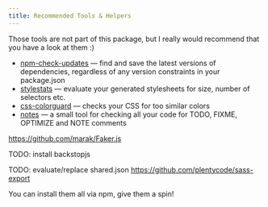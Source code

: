 ```yaml
---
title: Recommended Tools & Helpers
---
```


Those tools are not part of this package, but I really would recommend
that you have a look at them :)

- [npm-check-updates](https://github.com/tjunnone/npm-check-updates) —
  find and save the latest versions of dependencies, regardless of any
  version constraints in your package.json
- [stylestats](https://github.com/t32k/stylestats) — evaluate your
  generated stylesheets for size, number of selectors etc.
- [css-colorguard](https://github.com/SlexAxton/css-colorguard) — checks
  your CSS for too similar colors
- [notes](https://github.com/stephenb/node-notes) — a small tool for
  checking all your code for TODO, FIXME, OPTIMIZE and NOTE comments

https://github.com/marak/Faker.js

TODO: install backstopjs

TODO: evaluate/replace shared.json
https://github.com/plentycode/sass-export

You can install them all via npm, give them a spin!
